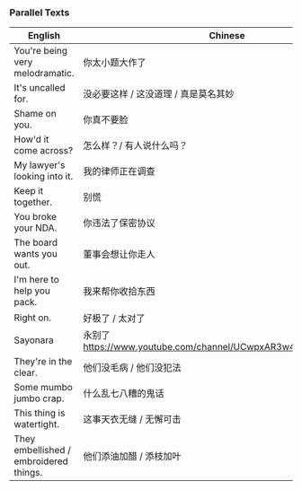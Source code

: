 ### Parallel Texts

| English | Chinese |
| --- | --- |
| You're being very melodramatic. | 你太小题大作了 |
| It's uncalled for. | 没必要这样 / 这没道理 / 真是莫名其妙 |
| Shame on you. | 你真不要脸 |
| How'd it come across? | 怎么样？/ 有人说什么吗？ |
| My lawyer's looking into it. | 我的律师正在调查 |
| Keep it together. | 别慌 |
| You broke your NDA. | 你违法了保密协议 |
| The board wants you out. | 董事会想让你走人 |
| I'm here to help you pack. | 我来帮你收拾东西 |
| Right on. | 好极了 / 太对了 |
| Sayonara | 永别了 https://www.youtube.com/channel/UCwpxAR3w48jIOCUIUAeNe1Q |
| They're in the clear. | 他们没毛病 / 他们没犯法 |
| Some mumbo jumbo crap. | 什么乱七八糟的鬼话 |
| This thing is watertight. | 这事天衣无缝 / 无懈可击 |
| They embellished / embroidered things. | 他们添油加醋 / 添枝加叶 |







